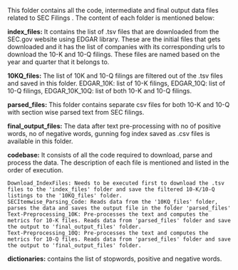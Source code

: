 This folder contains all the code, intermediate and final output data files related to SEC Filings
. The content of each folder is mentioned below:

**index_files:** It contains the list of .tsv files that are downloaded from the SEC.gov website using EDGAR library. These are the initial files that gets downloaded and it has the list of companies with its corresponding urls to download the 10-K and 10-Q filings. These files are named based on the year and quarter that it belongs to.

**10KQ_files:** The list of 10K and 10-Q filings are filtered out of the .tsv files and saved in this folder. EDGAR_10K: list of 10-K filings, EDGAR_10Q: list of 10-Q filings, EDGAR_10K_10Q: list of both 10-K and 10-Q filings.

**parsed_files:** This folder contains separate csv files for both 10-K and 10-Q with section wise parsed text from SEC filings. 

**final_output_files:** The data after text pre-processing with no of positive words, no of negative words, gunning fog index saved as .csv files is available in this folder.

**codebase:** It consists of all the code required to download, parse and process the data. The description of each file is mentioned and listed in the order of execution.

	Download_IndexFiles: Needs to be executed first to download the .tsv files to the 'index_files' folder and save the filtered 10-K/10-Q listings to the '10KQ_files' folder. 
	SECItemwise_Parsing_Code: Reads data from the '10KQ_files' folder, parses the data and saves the output file in the folder 'parsed_files'
	Text-Preprocessing_10K: Pre-processes the text and computes the metrics for 10-K files. Reads data from 'parsed_files' folder and save the output to 'final_output_files' folder. 
	Text-Preprocessing_10Q: Pre-processes the text and computes the metrics for 10-Q files. Reads data from 'parsed_files' folder and save the output to 'final_output_files' folder. 

**dictionaries:** contains the list of stopwords, positive and negative words.




